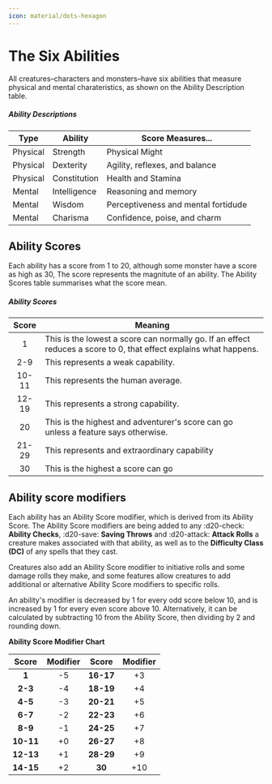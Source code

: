 ```yaml
---
icon: material/dots-hexagon
---
```


# The Six Abilities

All creatures–characters and monsters–have six abilities that measure physical and mental charateristics, as shown on the Ability Description table.

##### Ability Descriptions

| Type |Ability | Score Measures... |
|---|---|---|
| Physical | Strength | Physical Might |
| Physical | Dexterity | Agility, reflexes, and balance |
| Physical | Constitution | Health and Stamina |
| Mental | Intelligence | Reasoning and memory |
| Mental | Wisdom | Perceptiveness and mental fortidude |
| Mental | Charisma | Confidence, poise, and charm |

## Ability Scores

Each ability has a score from 1 to 20, although some monster have a score as high as 30, The score represents the magnitute of an ability. The Ability Scores table summarises what the score mean.

##### Ability Scores
|Score|Meaning|
|:-:|---|
| 1 | This is the lowest a score can normally go. If an effect reduces a score to 0, that effect explains what happens.
| 2-9 | This represents a weak capability. |
| 10-11 | This represents the human average. |
| 12-19 | This represents a strong capability. |
| 20 | This is the highest and adventurer's score can go unless a feature says otherwise.
| 21-29 | This represents and extraordinary capability |
| 30 | This is the highest a score can go |


## Ability score modifiers

Each ability has an Ability Score modifier, which is derived from its Ability Score. The Ability Score modifiers are being added to any :d20-check: **Ability Checks**, :d20-save: **Saving Throws** and :d20-attack: **Attack Rolls** a creature makes associated with that ability, as well as to the **Difficulty Class (DC)** of any spells that they cast.

Creatures also add an Ability Score modifier to initiative rolls and some damage rolls they make, and some features allow creatures to add additional or alternative Ability Score modifiers to specific rolls.

An ability's modifier is decreased by 1 for every odd score below 10, and is increased by 1 for every even score above 10. Alternatively, it can be calculated by subtracting 10 from the Ability Score, then dividing by 2 and rounding down.

**Ability Score Modifier Chart**

| **Score** | **Modifier** | **Score** | **Modifier** |
|:---:|:---:|:---:|:---:|
| **1** | -5 | **16-17** | +3 |
| **2-3** | -4 |**18-19** | +4 |
| **4-5** | -3 | **20-21** | +5 |
| **6-7** | -2 | **22-23** | +6 |
| **8-9** | -1 | **24-25** | +7 |
| **10-11** | +0 | **26-27** | +8 |
| **12-13** | +1 | **28-29** | +9 |
| **14-15** | +2 | **30** | +10 |